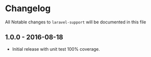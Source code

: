 # Changelog

All Notable changes to `laravel-support` will be documented in this file

## 1.0.0 - 2016-08-18

- Initial release with unit test 100% coverage.
